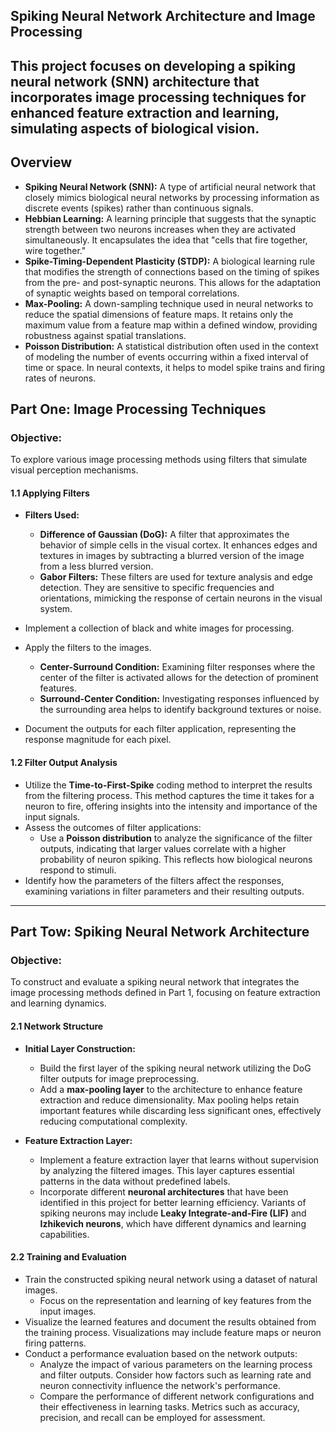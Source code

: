 ## Spiking Neural Network Architecture and Image Processing

This project focuses on developing a spiking neural network (SNN) architecture that incorporates image processing techniques for enhanced feature extraction and learning, simulating aspects of biological vision.
---
## Overview
- **Spiking Neural Network (SNN):** A type of artificial neural network that closely mimics biological neural networks by processing information as discrete events (spikes) rather than continuous signals.
- **Hebbian Learning:** A learning principle that suggests that the synaptic strength between two neurons increases when they are activated simultaneously. It encapsulates the idea that "cells that fire together, wire together."
- **Spike-Timing-Dependent Plasticity (STDP):** A biological learning rule that modifies the strength of connections based on the timing of spikes from the pre- and post-synaptic neurons. This allows for the adaptation of synaptic weights based on temporal correlations.
- **Max-Pooling:** A down-sampling technique used in neural networks to reduce the spatial dimensions of feature maps. It retains only the maximum value from a feature map within a defined window, providing robustness against spatial translations.
- **Poisson Distribution:** A statistical distribution often used in the context of modeling the number of events occurring within a fixed interval of time or space. In neural contexts, it helps to model spike trains and firing rates of neurons.

## Part One: **Image Processing Techniques**

### **Objective:** 
To explore various image processing methods using filters that simulate visual perception mechanisms.

#### **1.1 Applying Filters**
- **Filters Used:**
  - **Difference of Gaussian (DoG):** A filter that approximates the behavior of simple cells in the visual cortex. It enhances edges and textures in images by subtracting a blurred version of the image from a less blurred version.
  - **Gabor Filters:** These filters are used for texture analysis and edge detection. They are sensitive to specific frequencies and orientations, mimicking the response of certain neurons in the visual system.

- Implement a collection of black and white images for processing.
- Apply the filters to the images.
  - **Center-Surround Condition:** Examining filter responses where the center of the filter is activated allows for the detection of prominent features.
  - **Surround-Center Condition:** Investigating responses influenced by the surrounding area helps to identify background textures or noise.
- Document the outputs for each filter application, representing the response magnitude for each pixel.

#### **1.2 Filter Output Analysis**
- Utilize the **Time-to-First-Spike** coding method to interpret the results from the filtering process. This method captures the time it takes for a neuron to fire, offering insights into the intensity and importance of the input signals.
- Assess the outcomes of filter applications:
  - Use a **Poisson distribution** to analyze the significance of the filter outputs, indicating that larger values correlate with a higher probability of neuron spiking. This reflects how biological neurons respond to stimuli.
- Identify how the parameters of the filters affect the responses, examining variations in filter parameters and their resulting outputs.

---

## Part Tow: **Spiking Neural Network Architecture**

### **Objective:** 
To construct and evaluate a spiking neural network that integrates the image processing methods defined in Part 1, focusing on feature extraction and learning dynamics.

#### **2.1 Network Structure**
- **Initial Layer Construction:**
  - Build the first layer of the spiking neural network utilizing the DoG filter outputs for image preprocessing.
  - Add a **max-pooling layer** to the architecture to enhance feature extraction and reduce dimensionality. Max pooling helps retain important features while discarding less significant ones, effectively reducing computational complexity.

- **Feature Extraction Layer:**
  - Implement a feature extraction layer that learns without supervision by analyzing the filtered images. This layer captures essential patterns in the data without predefined labels.
  - Incorporate different **neuronal architectures** that have been identified in this project for better learning efficiency. Variants of spiking neurons may include **Leaky Integrate-and-Fire (LIF)** and **Izhikevich neurons**, which have different dynamics and learning capabilities.

#### **2.2 Training and Evaluation**
- Train the constructed spiking neural network using a dataset of natural images.
  - Focus on the representation and learning of key features from the input images.
- Visualize the learned features and document the results obtained from the training process. Visualizations may include feature maps or neuron firing patterns.
- Conduct a performance evaluation based on the network outputs:
  - Analyze the impact of various parameters on the learning process and filter outputs. Consider how factors such as learning rate and neuron connectivity influence the network's performance.
  - Compare the performance of different network configurations and their effectiveness in learning tasks. Metrics such as accuracy, precision, and recall can be employed for assessment.
